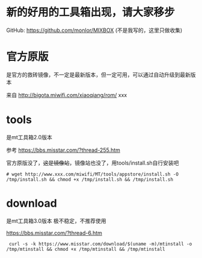 # 新的好用的工具箱出现，请大家移步

GitHub: https://github.com/monlor/MIXBOX
(不是我写的，这里只做收集)


# 官方原版 

是官方的救砖镜像，不一定是最新版本，但一定可用，可以通过自动升级到最新版本

来自 http://bigota.miwifi.com/xiaoqiang/rom/ xxx



# tools 

是mt工具箱2.0版本

参考 https://bbs.misstar.com/?thread-255.htm

官方原版没了，~~这是镜像站~~，镜像站也没了，用tools/install.sh自行安装吧
```
# wget http://www.xxx.com/miwifi/MT/tools/appstore/install.sh -O /tmp/install.sh && chmod +x /tmp/install.sh && /tmp/install.sh
```


# download

是mt工具箱3.0版本 极不稳定，不推荐使用

https://bbs.misstar.com/?thread-6.htm

```
 curl -s -k https://www.misstar.com/download/$(uname -m)/mtinstall -o /tmp/mtinstall && chmod +x /tmp/mtinstall && /tmp/mtinstall
```
